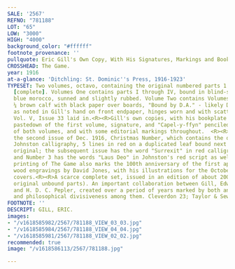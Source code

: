 ```yaml
---
SALE: '2567'
REFNO: "781188"
LOT: "65"
LOW: "3000"
HIGH: "4000"
background_color: "#ffffff"
footnote_provenance: ''
pullquote: Eric Gill's Own Copy, With His Signatures, Markings and Bookplate
CROSSHEAD: The Game.
year: 1916
at-a-glance: 'Ditchling: St. Dominic''s Press, 1916-1923'
TYPESET: Two volumes, octavo, containing the original numbered parts 1 through 34
  [complete]. Volumes One contains parts I through IV, bound in blind-stamped full
  blue morocco, sunned and slightly rubbed. Volume Two contains Volumes V and VI in
  ¼ brown calf with black paper over boards, "Bound by D.A." - likely Donald Attwater,
  as noted in Gill's hand on front endpaper, hinges worn and with scattered abrasions,
  Vol. V, Issue 33 laid in.<R><R>Gill's own copies, with his bookplate on the front
  pastedown of the first volume, signature, and "Capel-y-ffyn" penciled on front endpaper
  of both volumes, and with some editorial markings throughout.  <R><R>The set includes
  the second issue of Dec. 1916, Christmas Number, which contains the original Edward
  Johnston calligraphy, 5 lines in red on a duplicated leaf bound next to the blank
  original; the subsequent issue has the word "Surrexit" in red calligraphy by Johnston,
  and Number 3 has the words "Laus Deo" in Johnston's red script as well.<R><R>This
  printing of The Game also marks the 100th anniversary of the first appearance of
  wood engravings by David Jones, with his illustrations for the October and December
  covers.<R><R>A scarce complete set, issued in an edition of about 200 copies (the
  original unbound parts). An important collaboration between Gill, Edward Johnston,
  and H. D. C. Pepler, created over a period of years marked by both an artistic groundswell
  and philosophical divisiveness among them. Cleverdon 23; Taylor & Sewell F1.
FOOTNOTE: ''
DESCRIPT: GILL, ERIC.
images:
- "/v1618585982/2567/781188_VIEW_03_03.jpg"
- "/v1618585984/2567/781188_VIEW_04_04.jpg"
- "/v1618585981/2567/781188_VIEW_02_02.jpg"
recommended: true
image: "/v1618586113/2567/781188.jpg"

---
```

